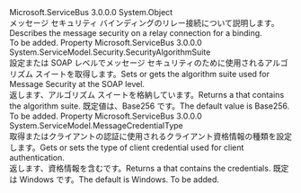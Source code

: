<Type Name="MessageSecurityOverRelayConnection" FullName="Microsoft.ServiceBus.MessageSecurityOverRelayConnection">
  <TypeSignature Language="C#" Value="public sealed class MessageSecurityOverRelayConnection" />
  <TypeSignature Language="ILAsm" Value=".class public auto ansi sealed beforefieldinit MessageSecurityOverRelayConnection extends System.Object" />
  <TypeSignature Language="DocId" Value="T:Microsoft.ServiceBus.MessageSecurityOverRelayConnection" />
  <TypeSignature Language="VB.NET" Value="Public NotInheritable Class MessageSecurityOverRelayConnection" />
  <TypeSignature Language="F#" Value="type MessageSecurityOverRelayConnection = class" />
  <AssemblyInfo>
    <AssemblyName>Microsoft.ServiceBus</AssemblyName>
    <AssemblyVersion>3.0.0.0</AssemblyVersion>
  </AssemblyInfo>
  <Base>
    <BaseTypeName>System.Object</BaseTypeName>
  </Base>
  <Interfaces />
  <Docs>
    <summary><span data-ttu-id="fe80b-101">メッセージ セキュリティ バインディングのリレー接続について説明します。</span><span class="sxs-lookup"><span data-stu-id="fe80b-101">Describes the message security on a relay connection for a binding.</span></span></summary>
    <remarks>To be added.</remarks>
  </Docs>
  <Members>
    <Member MemberName="AlgorithmSuite">
      <MemberSignature Language="C#" Value="public System.ServiceModel.Security.SecurityAlgorithmSuite AlgorithmSuite { get; set; }" />
      <MemberSignature Language="ILAsm" Value=".property instance class System.ServiceModel.Security.SecurityAlgorithmSuite AlgorithmSuite" />
      <MemberSignature Language="DocId" Value="P:Microsoft.ServiceBus.MessageSecurityOverRelayConnection.AlgorithmSuite" />
      <MemberSignature Language="VB.NET" Value="Public Property AlgorithmSuite As SecurityAlgorithmSuite" />
      <MemberSignature Language="F#" Value="member this.AlgorithmSuite : System.ServiceModel.Security.SecurityAlgorithmSuite with get, set" Usage="Microsoft.ServiceBus.MessageSecurityOverRelayConnection.AlgorithmSuite" />
      <MemberType>Property</MemberType>
      <AssemblyInfo>
        <AssemblyName>Microsoft.ServiceBus</AssemblyName>
        <AssemblyVersion>3.0.0.0</AssemblyVersion>
      </AssemblyInfo>
      <ReturnValue>
        <ReturnType>System.ServiceModel.Security.SecurityAlgorithmSuite</ReturnType>
      </ReturnValue>
      <Docs>
        <summary><span data-ttu-id="fe80b-102">設定または SOAP レベルでメッセージ セキュリティのために使用されるアルゴリズム スイートを取得します。</span><span class="sxs-lookup"><span data-stu-id="fe80b-102">Sets or gets the algorithm suite used for Message Security at the SOAP level.</span></span> </summary>
        <value><span data-ttu-id="fe80b-103">返します、<see cref="T:System.ServiceModel.Security.SecurityAlgorithmSuite" />アルゴリズム スイートを格納しています。</span><span class="sxs-lookup"><span data-stu-id="fe80b-103">Returns a <see cref="T:System.ServiceModel.Security.SecurityAlgorithmSuite" /> that contains the algorithm suite.</span></span> <span data-ttu-id="fe80b-104">既定値は、Base256 です。</span><span class="sxs-lookup"><span data-stu-id="fe80b-104">The default value is Base256.</span></span></value>
        <remarks>To be added.</remarks>
      </Docs>
    </Member>
    <Member MemberName="ClientCredentialType">
      <MemberSignature Language="C#" Value="public System.ServiceModel.MessageCredentialType ClientCredentialType { get; set; }" />
      <MemberSignature Language="ILAsm" Value=".property instance valuetype System.ServiceModel.MessageCredentialType ClientCredentialType" />
      <MemberSignature Language="DocId" Value="P:Microsoft.ServiceBus.MessageSecurityOverRelayConnection.ClientCredentialType" />
      <MemberSignature Language="VB.NET" Value="Public Property ClientCredentialType As MessageCredentialType" />
      <MemberSignature Language="F#" Value="member this.ClientCredentialType : System.ServiceModel.MessageCredentialType with get, set" Usage="Microsoft.ServiceBus.MessageSecurityOverRelayConnection.ClientCredentialType" />
      <MemberType>Property</MemberType>
      <AssemblyInfo>
        <AssemblyName>Microsoft.ServiceBus</AssemblyName>
        <AssemblyVersion>3.0.0.0</AssemblyVersion>
      </AssemblyInfo>
      <ReturnValue>
        <ReturnType>System.ServiceModel.MessageCredentialType</ReturnType>
      </ReturnValue>
      <Docs>
        <summary><span data-ttu-id="fe80b-105">取得またはクライアントの認証に使用されるクライアント資格情報の種類を設定します。</span><span class="sxs-lookup"><span data-stu-id="fe80b-105">Gets or sets the type of client credential used for client authentication.</span></span></summary>
        <value><span data-ttu-id="fe80b-106">返します、<see cref="T:System.ServiceModel.MessageCredentialType" />資格情報を含むです。</span><span class="sxs-lookup"><span data-stu-id="fe80b-106">Returns a <see cref="T:System.ServiceModel.MessageCredentialType" /> that contains the credentials.</span></span> <span data-ttu-id="fe80b-107">既定は Windows です。</span><span class="sxs-lookup"><span data-stu-id="fe80b-107">The default is Windows.</span></span></value>
        <remarks>To be added.</remarks>
      </Docs>
    </Member>
  </Members>
</Type>